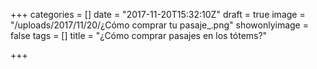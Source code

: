 +++
categories = []
date = "2017-11-20T15:32:10Z"
draft = true
image = "/uploads/2017/11/20/¿Cómo comprar tu pasaje_.png"
showonlyimage = false
tags = []
title = "¿Cómo comprar pasajes en los tótems?"

+++
